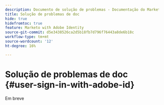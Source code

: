 ```yaml
---
description: Documento de solução de problemas - Documentação do Marketo - Documentação do produto
title: Solução de problemas de doc
hide: true
hidefromtoc: true
feature: Marketo with Adobe Identity
source-git-commit: d5e3438526ca2d5b18fb7d796f76443a8de6b18c
workflow-type: tm+mt
source-wordcount: '12'
ht-degree: 16%

---
```


# Solução de problemas de doc {#user-sign-in-with-adobe-id}

Em breve
